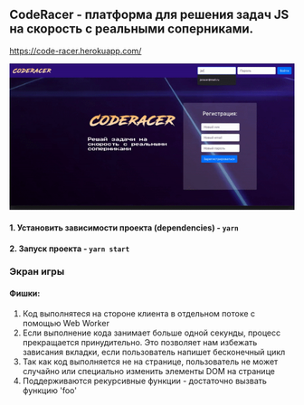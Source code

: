 ## CodeRacer - платформа для решения задач JS на скорость с реальными соперниками.

https://code-racer.herokuapp.com/

![Пример игры](coderacer.gif)

#### 1. Установить зависимости проекта (dependencies) - `yarn`

#### 2. Запуск проекта - `yarn start`



### Экран игры

#### Фишки:

1. Код выполнятеся на стороне клиента в отдельном потоке с помощью Web Worker
2. Если выполнение кода занимает больше одной секунды, процесс прекращается принудительно. Это позволяет нам избежать зависания вкладки, если пользователь напишет бесконечный цикл
3. Так как код выполняется не на странице, пользователь не может случайно или специально изменить элементы DOM на странице
4. Поддерживаются рекурсивные функции - достаточно вызвать функцию 'foo'


